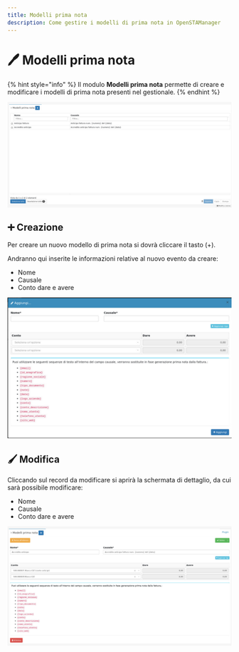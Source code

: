 ```yaml
---
title: Modelli prima nota
description: Come gestire i modelli di prima nota in OpenSTAManager
---
```


# 🖊 Modelli prima nota

{% hint style="info" %}
Il modulo **Modelli prima nota** permette di creare e modificare i modelli di prima nota presenti nel gestionale.
{% endhint %}

![](<../../../../.gitbook/assets/image (57) (1).png>)

## ➕ Creazione

Per creare un nuovo modello di prima nota si dovrà cliccare il tasto (+).

Andranno qui inserite le informazioni relative al nuovo evento da creare:

* Nome
* Causale
* Conto dare e avere

![](<../../../../.gitbook/assets/image (92) (1).png>)

## 🖌️ Modifica

Cliccando sul record da modificare si aprirà la schermata di dettaglio, da cui sarà possibile modificare:

* Nome
* Causale
* Conto dare e avere

![](<../../../../.gitbook/assets/image (67) (1) (1) (1).png>)
